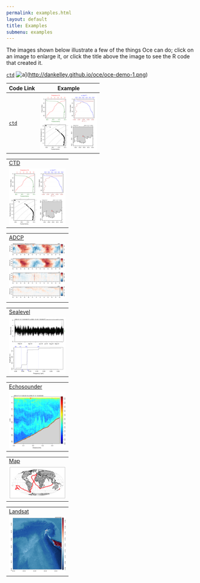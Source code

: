 ```yaml
---
permalink: examples.html
layout: default
title: Examples
submenu: examples
---
```


The images shown below illustrate a few of the things Oce can do; click on an
image to enlarge it, or click the title above the image to see the R code that
created it.

[`ctd`](oce-demo-1.html)
![a](http://dankelley.github.io/oce/oce-demo-1-thumbmail.png)](http://dankelley.github.io/oce/oce-demo-1.png)


Code Link | Example
--------- | -------
[`ctd`](oce-demo-1.html) | [![a](oce-demo-1-thumbmail.png)](oce-demo-1.png)

<table class="galleryitem">
    <tr><td><a href="oce-demo-1.html">CTD</a></td></tr>
    <tr><td><a href="oce-demo-1.png"><img src="oce-demo-1-thumbmail.png" alt='oce-demo-1-thumbnail'/></a></td></tr>
</table>

<table class="galleryitem">
    <tr><td><a href="oce-demo-2.html">ADCP</a></td></tr>
    <tr><td><a href="oce-demo-2.png"><img src="oce-demo-2-thumbmail.png" alt='oce-demo-2-thumbnail'/></a></td></tr>
</table>

<table class="galleryitem">
    <tr><td><a href="oce-demo-3.html">Sealevel</a></td></tr>
    <tr><td><a href="oce-demo-3.png"><img src="oce-demo-3-thumbmail.png" alt='oce-demo-3-thumbnail'/></a></td></tr>
</table>

<table class="galleryitem">
    <tr><td><a href="oce-demo-4.html">Echosounder</a></td></tr>
    <tr><td><a href="oce-demo-4.png"><img src="oce-demo-4-thumbmail.png" alt='oce-demo-4-thumbnail'/></a></td></tr>
</table>

<table class="galleryitem">
    <tr><td><a href="oce-demo-5.html">Map</a></td></tr>
    <tr><td><a href="oce-demo-5.png"><img src="oce-demo-5-thumbmail.png" alt='oce-demo-5-thumbnail'/></a></td></tr>
</table>

<table class="galleryitem">
    <tr><td><a href="oce-demo-6.html">Landsat</a></td></tr>
    <tr><td><a href="oce-demo-6.png"><img src="oce-demo-6-thumbnail.png" alt='oce-demo-6-thumbnail'/></a></td></tr>
</table>

